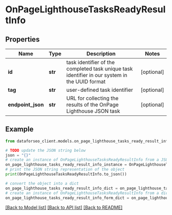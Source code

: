 # OnPageLighthouseTasksReadyResultInfo


## Properties

Name | Type | Description | Notes
------------ | ------------- | ------------- | -------------
**id** | **str** | task identifier of the completed task unique task identifier in our system in the UUID format | [optional] 
**tag** | **str** | user-defined task identifier | [optional] 
**endpoint_json** | **str** | URL for collecting the results of the OnPage Lighthouse JSON task | [optional] 

## Example

```python
from dataforseo_client.models.on_page_lighthouse_tasks_ready_result_info import OnPageLighthouseTasksReadyResultInfo

# TODO update the JSON string below
json = "{}"
# create an instance of OnPageLighthouseTasksReadyResultInfo from a JSON string
on_page_lighthouse_tasks_ready_result_info_instance = OnPageLighthouseTasksReadyResultInfo.from_json(json)
# print the JSON string representation of the object
print(OnPageLighthouseTasksReadyResultInfo.to_json())

# convert the object into a dict
on_page_lighthouse_tasks_ready_result_info_dict = on_page_lighthouse_tasks_ready_result_info_instance.to_dict()
# create an instance of OnPageLighthouseTasksReadyResultInfo from a dict
on_page_lighthouse_tasks_ready_result_info_form_dict = on_page_lighthouse_tasks_ready_result_info.from_dict(on_page_lighthouse_tasks_ready_result_info_dict)
```
[[Back to Model list]](../README.md#documentation-for-models) [[Back to API list]](../README.md#documentation-for-api-endpoints) [[Back to README]](../README.md)


